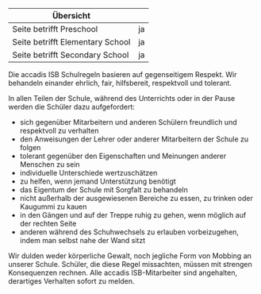 | Übersicht | |
| --- | --- |
| Seite betrifft Preschool | ja |
| Seite betrifft Elementary School | ja |
| Seite betrifft Secondary School | ja |

Die accadis ISB Schulregeln basieren auf gegenseitigem Respekt. Wir behandeln einander ehrlich, fair, hilfsbereit, respektvoll und tolerant.

In allen Teilen der Schule, während des Unterrichts oder in der Pause werden die Schüler dazu aufgefordert:

-   sich gegenüber Mitarbeitern und anderen Schülern freundlich und respektvoll zu verhalten
-   den Anweisungen der Lehrer oder anderer Mitarbeitern der Schule zu folgen
-   tolerant gegenüber den Eigenschaften und Meinungen anderer Menschen zu sein
-   individuelle Unterschiede wertzuschätzen
-   zu helfen, wenn jemand Unterstützung benötigt
-   das Eigentum der Schule mit Sorgfalt zu behandeln
-   nicht außerhalb der ausgewiesenen Bereiche zu essen, zu trinken oder Kaugummi zu kauen
-   in den Gängen und auf der Treppe ruhig zu gehen, wenn möglich auf der rechten Seite
-   anderen während des Schuhwechsels zu erlauben vorbeizugehen, indem man selbst nahe der Wand sitzt

Wir dulden weder körperliche Gewalt, noch jegliche Form von Mobbing an unserer Schule. Schüler, die diese Regel missachten, müssen mit strengen Konsequenzen rechnen. Alle accadis ISB-Mitarbeiter sind angehalten, derartiges Verhalten sofort zu melden.